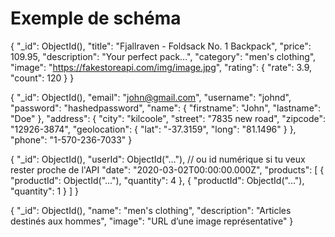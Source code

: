 # Exemple de schéma
{
  "_id": ObjectId(),
  "title": "Fjallraven - Foldsack No. 1 Backpack",
  "price": 109.95,
  "description": "Your perfect pack...",
  "category": "men's clothing",
  "image": "https://fakestoreapi.com/img/image.jpg",
  "rating": {
    "rate": 3.9,
    "count": 120
  }
}


{
  "_id": ObjectId(),
  "email": "john@gmail.com",
  "username": "johnd",
  "password": "hashedpassword",
  "name": {
    "firstname": "John",
    "lastname": "Doe"
  },
  "address": {
    "city": "kilcoole",
    "street": "7835 new road",
    "zipcode": "12926-3874",
    "geolocation": {
      "lat": "-37.3159",
      "long": "81.1496"
    }
  },
  "phone": "1-570-236-7033"
}


{
  "_id": ObjectId(),
  "userId": ObjectId("..."),  // ou id numérique si tu veux rester proche de l'API
  "date": "2020-03-02T00:00:00.000Z",
  "products": [
    {
      "productId": ObjectId("..."),
      "quantity": 4
    },
    {
      "productId": ObjectId("..."),
      "quantity": 1
    }
  ]
}


{
  "_id": ObjectId(),
  "name": "men's clothing",
  "description": "Articles destinés aux hommes",
  "image": "URL d’une image représentative"
}


